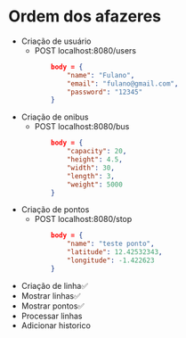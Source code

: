 # Ordem dos afazeres

- Criação de usuário
  - POST localhost:8080/users
    ```json
        body = {
            "name": "Fulano",
            "email": "fulano@gmail.com",
            "password": "12345"
        }
    ```
- Criação de onibus
  - POST localhost:8080/bus
    ```json
        body = {
            "capacity": 20,
            "height": 4.5,
            "width": 30,
            "length": 3,
            "weight": 5000
        }
    ```
- Criação de pontos
  - POST localhost:8080/stop
    ```json
        body = {
            "name": "teste ponto",
            "latitude": 12.42532343,
            "longitude": -1.422623
        }
    ```
- Criação de linha✅
- Mostrar linhas✅
- Mostrar pontos✅
- Processar linhas
- Adicionar historico
